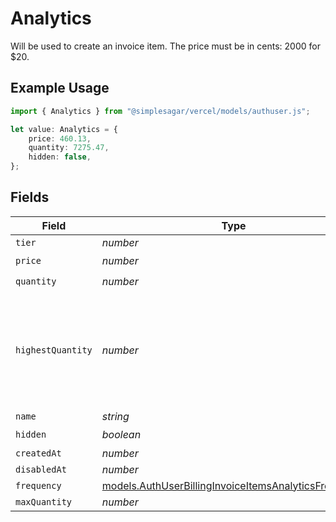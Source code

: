 # Analytics

Will be used to create an invoice item. The price must be in cents: 2000 for $20.

## Example Usage

```typescript
import { Analytics } from "@simplesagar/vercel/models/authuser.js";

let value: Analytics = {
    price: 460.13,
    quantity: 7275.47,
    hidden: false,
};
```

## Fields

| Field                                                                                                              | Type                                                                                                               | Required                                                                                                           | Description                                                                                                        |
| ------------------------------------------------------------------------------------------------------------------ | ------------------------------------------------------------------------------------------------------------------ | ------------------------------------------------------------------------------------------------------------------ | ------------------------------------------------------------------------------------------------------------------ |
| `tier`                                                                                                             | *number*                                                                                                           | :heavy_minus_sign:                                                                                                 | N/A                                                                                                                |
| `price`                                                                                                            | *number*                                                                                                           | :heavy_check_mark:                                                                                                 | N/A                                                                                                                |
| `quantity`                                                                                                         | *number*                                                                                                           | :heavy_check_mark:                                                                                                 | N/A                                                                                                                |
| `highestQuantity`                                                                                                  | *number*                                                                                                           | :heavy_minus_sign:                                                                                                 | The highest quantity in the current period. Used to render the correct enable/disable UI for add-ons.              |
| `name`                                                                                                             | *string*                                                                                                           | :heavy_minus_sign:                                                                                                 | N/A                                                                                                                |
| `hidden`                                                                                                           | *boolean*                                                                                                          | :heavy_check_mark:                                                                                                 | N/A                                                                                                                |
| `createdAt`                                                                                                        | *number*                                                                                                           | :heavy_minus_sign:                                                                                                 | N/A                                                                                                                |
| `disabledAt`                                                                                                       | *number*                                                                                                           | :heavy_minus_sign:                                                                                                 | N/A                                                                                                                |
| `frequency`                                                                                                        | [models.AuthUserBillingInvoiceItemsAnalyticsFrequency](../models/authuserbillinginvoiceitemsanalyticsfrequency.md) | :heavy_minus_sign:                                                                                                 | N/A                                                                                                                |
| `maxQuantity`                                                                                                      | *number*                                                                                                           | :heavy_minus_sign:                                                                                                 | N/A                                                                                                                |